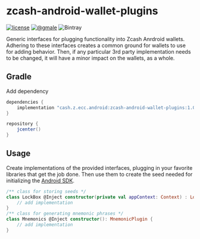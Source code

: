 # zcash-android-wallet-plugins
[![license](https://img.shields.io/github/license/zcash/kotlin-bip39.svg?maxAge=2592000&style=plastic)](https://github.com/zcash/kotlin-bip39/blob/master/LICENSE)
[![@gmale](https://img.shields.io/badge/contact-android@z.cash-5AA9E7.svg?style=plastic)](https://github.com/gmale)
![Bintray](https://img.shields.io/bintray/v/ecc-mobile/android/zcash-android-wallet-plugins?color=success&style=plastic)



Generic interfaces for plugging functionality into Zcash Anrdroid wallets. Adhering to these interfaces creates a common ground for wallets to use for adding behavior. Then, if any particular 3rd party implementation needs to be changed, it will have a minor impact on the wallets, as a whole.

## Gradle
Add dependency

```groovy
dependencies {
    implementation "cash.z.ecc.android:zcash-android-wallet-plugins:1.0.0"
}

repository {
    jcenter()
}
```

## Usage

Create implementations of the provided interfaces, plugging in your favorite libraries that get the job done. Then use them to create the seed needed for initializing the [Android SDK](https://github.com/zcash/zcash-android-wallet-sdk).

```kotlin
/** class for storing seeds */
class LockBox @Inject constructor(private val appContext: Context) : LockBoxPlugin {
    // add implementation
}
/** class for generating mnemonic phrases */
class Mnemonics @Inject constructor(): MnemonicPlugin {
    // add implementation
}
```
